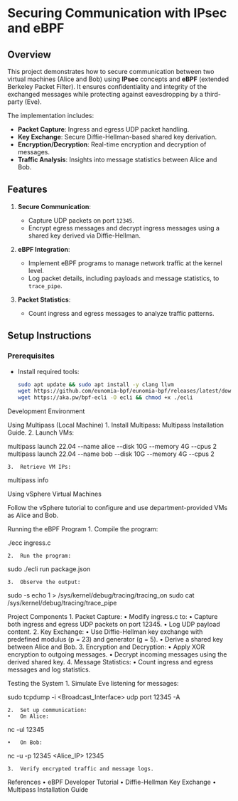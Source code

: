 

# Securing Communication with IPsec and eBPF

## Overview

This project demonstrates how to secure communication between two virtual machines (Alice and Bob) using **IPsec** concepts and **eBPF** (extended Berkeley Packet Filter). It ensures confidentiality and integrity of the exchanged messages while protecting against eavesdropping by a third-party (Eve).

The implementation includes:

- **Packet Capture**: Ingress and egress UDP packet handling.
- **Key Exchange**: Secure Diffie-Hellman-based shared key derivation.
- **Encryption/Decryption**: Real-time encryption and decryption of messages.
- **Traffic Analysis**: Insights into message statistics between Alice and Bob.

## Features

1. **Secure Communication**:
   - Capture UDP packets on port `12345`.
   - Encrypt egress messages and decrypt ingress messages using a shared key derived via Diffie-Hellman.

2. **eBPF Integration**:
   - Implement eBPF programs to manage network traffic at the kernel level.
   - Log packet details, including payloads and message statistics, to `trace_pipe`.

3. **Packet Statistics**:
   - Count ingress and egress messages to analyze traffic patterns.

## Setup Instructions

### Prerequisites

- Install required tools:
  ```bash
  sudo apt update && sudo apt install -y clang llvm
  wget https://github.com/eunomia-bpf/eunomia-bpf/releases/latest/download/ecc && chmod +x ./ecc
  wget https://aka.pw/bpf-ecli -O ecli && chmod +x ./ecli

Development Environment

Using Multipass (Local Machine)
	1.	Install Multipass: Multipass Installation Guide.
	2.	Launch VMs:

multipass launch 22.04 --name alice --disk 10G --memory 4G --cpus 2
multipass launch 22.04 --name bob --disk 10G --memory 4G --cpus 2


	3.	Retrieve VM IPs:

multipass info



Using vSphere Virtual Machines

Follow the vSphere tutorial to configure and use department-provided VMs as Alice and Bob.

Running the eBPF Program
	1.	Compile the program:

./ecc ingress.c


	2.	Run the program:

sudo ./ecli run package.json


	3.	Observe the output:

sudo -s
echo 1 > /sys/kernel/debug/tracing/tracing_on
sudo cat /sys/kernel/debug/tracing/trace_pipe



Project Components
	1.	Packet Capture:
	•	Modify ingress.c to:
	•	Capture both ingress and egress UDP packets on port 12345.
	•	Log UDP payload content.
	2.	Key Exchange:
	•	Use Diffie-Hellman key exchange with predefined modulus (p = 23) and generator (g = 5).
	•	Derive a shared key between Alice and Bob.
	3.	Encryption and Decryption:
	•	Apply XOR encryption to outgoing messages.
	•	Decrypt incoming messages using the derived shared key.
	4.	Message Statistics:
	•	Count ingress and egress messages and log statistics.

Testing the System
	1.	Simulate Eve listening for messages:

sudo tcpdump -i <Broadcast_Interface> udp port 12345 -A


	2.	Set up communication:
	•	On Alice:

nc -ul 12345


	•	On Bob:

nc -u -p 12345 <Alice_IP> 12345


	3.	Verify encrypted traffic and message logs.

References
	•	eBPF Developer Tutorial
	•	Diffie-Hellman Key Exchange
	•	Multipass Installation Guide
